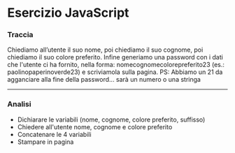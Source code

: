 # Esercizio JavaScript

### Traccia

Chiediamo all’utente il suo nome, poi chiediamo il suo cognome, poi chiediamo il suo colore preferito.
Infine generiamo una password con i dati che l'utente ci ha fornito, nella forma: nomecognomecolorepreferito23
(es.: paolinopaperinoverde23) e scriviamola sulla pagina.
PS: Abbiamo un 21 da agganciare alla fine della password... sarà un numero o una stringa

---

### Analisi

- Dichiarare le variabili (nome, cognome, colore preferito, suffisso)
- Chiedere all'utente nome, cognome e colore preferito
- Concatenare le 4 variabili
- Stampare in pagina